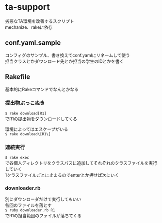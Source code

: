 # ta-support
劣悪なTA環境を改善するスクリプト  
mechanize、rakeに依存


## conf.yaml.sample
コンフィグのサンプル、書き換えてconf.yamlにリネームして使う  
担当クラスとかダウンロード先とか担当の学生のIDとかを書く

## Rakefile
基本的にRakeコマンドでなんとかなる  

### 提出物ぶっこぬき
`$ rake download[R1]`  
でR1の提出物をダウンロードしてくる


環境によってはエスケープがいる  
`$ rake download\[R1\]`

### 連続実行
`$ rake exec`  
で各個人ディレクトリをクラスパスに追加してそれぞれのクラスファイルを実行していく  
1クラスファイルごとに止まるのでenterとか押せば次にいく  


### downloader.rb
別にダウンローダだけで実行してもいい  
各回のファイルを落とす  
`$ ruby downloader.rb R1`  
でR1の担当範囲のファイルが落ちてくる



